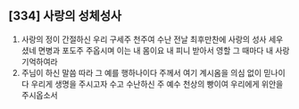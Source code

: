 ## [334] 사랑의 성체성사

1) 사랑의 정이 간절하신 우리 구세주 천주여 수난 전날 최후만찬에 사랑의 성사 세우셨네 면병과 포도주 주옵시며 이는 내 몸이요 내 피니 받아서 영할 그 때마다 내 사랑 기억하여라  
2) 주님이 하신 말씀 따라 그 예를 행하나이다 주께서 여기 계시옴을 의심 없이 믿나이다 우리게 생명을 주시고자 수고 수난하신 주 예수 천상의 빵이여 우리에게 위안을 주시옵소서
